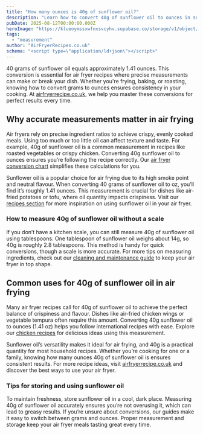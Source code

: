 ```yaml
---
title: "How many ounces is 40g of sunflower oil?"
description: "Learn how to convert 40g of sunflower oil to ounces in seconds. Perfect for air fryer recipes and precise cooking measurements."
pubDate: 2025-08-12T00:00:00.000Z
heroImage: "https://klueoymssxwfnxsvcyhv.supabase.co/storage/v1/object/public/md/40g-sunflower-oil-to-ounces-0194e35e.webp"
tags:
  - "measurement"
author: "AirFryerRecipes.co.uk"
schema: "<script type=\"application/ld+json\"></script>"
---
```


<p>40 grams of sunflower oil equals approximately 1.41 ounces. This conversion is essential for air fryer recipes where precise measurements can make or break your dish. Whether you're frying, baking, or roasting, knowing how to convert grams to ounces ensures consistency in your cooking. At <a href=https://www.airfryerrecipe.co.uk>airfryerrecipe.co.uk</a>, we help you master these conversions for perfect results every time.</p>  

<h2>Why accurate measurements matter in air frying</h2>  
<p>Air fryers rely on precise ingredient ratios to achieve crispy, evenly cooked meals. Using too much or too little oil can affect texture and taste. For example, 40g of sunflower oil is a common measurement in recipes like roasted vegetables or crispy chicken. Converting 40g sunflower oil to ounces ensures you’re following the recipe correctly. Our <a href=https://www.airfryerrecipe.co.uk/air-fryer-conversion-chart>air fryer conversion chart</a> simplifies these calculations for you.</p>  

<p>Sunflower oil is a popular choice for air frying due to its high smoke point and neutral flavour. When converting 40 grams of sunflower oil to oz, you’ll find it’s roughly 1.41 ounces. This measurement is crucial for dishes like air-fried potatoes or tofu, where oil quantity impacts crispiness. Visit our <a href=https://www.airfryerrecipe.co.uk/recipes>recipes section</a> for more inspiration on using sunflower oil in your air fryer.</p>  

<h3>How to measure 40g of sunflower oil without a scale</h3>  
<p>If you don’t have a kitchen scale, you can still measure 40g of sunflower oil using tablespoons. One tablespoon of sunflower oil weighs about 14g, so 40g is roughly 2.8 tablespoons. This method is handy for quick conversions, though a scale is more accurate. For more tips on measuring ingredients, check out our <a href=https://www.airfryerrecipe.co.uk/air-fryer-cleaner>cleaning and maintenance guide</a> to keep your air fryer in top shape.</p>  

<h2>Common uses for 40g of sunflower oil in air frying</h2>  
<p>Many air fryer recipes call for 40g of sunflower oil to achieve the perfect balance of crispiness and flavour. Dishes like air-fried chicken wings or vegetable tempura often require this amount. Converting 40g sunflower oil to ounces (1.41 oz) helps you follow international recipes with ease. Explore our <a href=https://www.airfryerrecipe.co.uk/recipe-category/chicken>chicken recipes</a> for delicious ideas using this measurement.</p>  

<p>Sunflower oil’s versatility makes it ideal for air frying, and 40g is a practical quantity for most household recipes. Whether you’re cooking for one or a family, knowing how many ounces 40g of sunflower oil is ensures consistent results. For more recipe ideas, visit <a href=https://www.airfryerrecipe.co.uk>airfryerrecipe.co.uk</a> and discover the best ways to use your air fryer.</p>  

<h3>Tips for storing and using sunflower oil</h3>  
<p>To maintain freshness, store sunflower oil in a cool, dark place. Measuring 40g of sunflower oil accurately ensures you’re not overusing it, which can lead to greasy results. If you’re unsure about conversions, our guides make it easy to switch between grams and ounces. Proper measurement and storage keep your air fryer meals tasting great every time.</p>